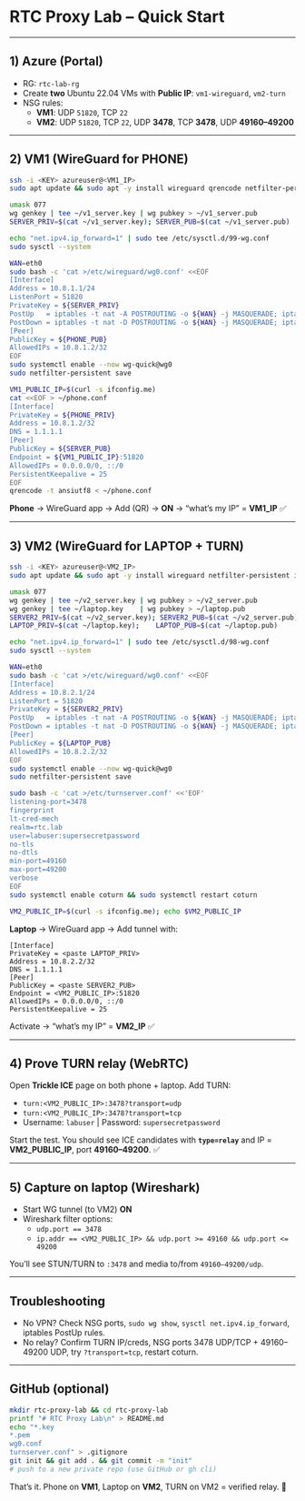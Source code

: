 # RTC Proxy Lab – Quick Start
---

## 1) Azure (Portal)
- RG: `rtc-lab-rg`
- Create **two** Ubuntu 22.04 VMs with **Public IP**: `vm1-wireguard`, `vm2-turn`
- NSG rules:
  - **VM1**: UDP `51820`, TCP `22`
  - **VM2**: UDP `51820`, TCP `22`, UDP **3478**, TCP **3478**, UDP **49160–49200**

---

## 2) VM1 (WireGuard for PHONE)
```bash
ssh -i <KEY> azureuser@<VM1_IP>
sudo apt update && sudo apt -y install wireguard qrencode netfilter-persistent iptables-persistent

umask 077
wg genkey | tee ~/v1_server.key | wg pubkey > ~/v1_server.pub
SERVER_PRIV=$(cat ~/v1_server.key); SERVER_PUB=$(cat ~/v1_server.pub)

echo "net.ipv4.ip_forward=1" | sudo tee /etc/sysctl.d/99-wg.conf
sudo sysctl --system

WAN=eth0
sudo bash -c 'cat >/etc/wireguard/wg0.conf' <<EOF
[Interface]
Address = 10.8.1.1/24
ListenPort = 51820
PrivateKey = ${SERVER_PRIV}
PostUp   = iptables -t nat -A POSTROUTING -o ${WAN} -j MASQUERADE; iptables -A FORWARD -i wg0 -o ${WAN} -j ACCEPT; iptables -A FORWARD -i ${WAN} -o wg0 -m state --state RELATED,ESTABLISHED -j ACCEPT
PostDown = iptables -t nat -D POSTROUTING -o ${WAN} -j MASQUERADE; iptables -D FORWARD -i wg0 -o ${WAN} -j ACCEPT; iptables -D FORWARD -i ${WAN} -m state --state RELATED,ESTABLISHED -j ACCEPT
[Peer]
PublicKey = ${PHONE_PUB}
AllowedIPs = 10.8.1.2/32
EOF
sudo systemctl enable --now wg-quick@wg0
sudo netfilter-persistent save

VM1_PUBLIC_IP=$(curl -s ifconfig.me)
cat <<EOF > ~/phone.conf
[Interface]
PrivateKey = ${PHONE_PRIV}
Address = 10.8.1.2/32
DNS = 1.1.1.1
[Peer]
PublicKey = ${SERVER_PUB}
Endpoint = ${VM1_PUBLIC_IP}:51820
AllowedIPs = 0.0.0.0/0, ::/0
PersistentKeepalive = 25
EOF
qrencode -t ansiutf8 < ~/phone.conf
```
**Phone** → WireGuard app → Add (QR) → **ON** → “what’s my IP” = **VM1_IP** ✅

---

## 3) VM2 (WireGuard for LAPTOP + TURN)
```bash
ssh -i <KEY> azureuser@<VM2_IP>
sudo apt update && sudo apt -y install wireguard netfilter-persistent iptables-persistent coturn

umask 077
wg genkey | tee ~/v2_server.key | wg pubkey > ~/v2_server.pub
wg genkey | tee ~/laptop.key    | wg pubkey > ~/laptop.pub
SERVER2_PRIV=$(cat ~/v2_server.key); SERVER2_PUB=$(cat ~/v2_server.pub)
LAPTOP_PRIV=$(cat ~/laptop.key);    LAPTOP_PUB=$(cat ~/laptop.pub)

echo "net.ipv4.ip_forward=1" | sudo tee /etc/sysctl.d/98-wg.conf
sudo sysctl --system

WAN=eth0
sudo bash -c 'cat >/etc/wireguard/wg0.conf' <<EOF
[Interface]
Address = 10.8.2.1/24
ListenPort = 51820
PrivateKey = ${SERVER2_PRIV}
PostUp   = iptables -t nat -A POSTROUTING -o ${WAN} -j MASQUERADE; iptables -A FORWARD -i wg0 -o ${WAN} -j ACCEPT; iptables -A FORWARD -i ${WAN} -m state --state RELATED,ESTABLISHED -j ACCEPT
PostDown = iptables -t nat -D POSTROUTING -o ${WAN} -j MASQUERADE; iptables -D FORWARD -i wg0 -o ${WAN} -j ACCEPT; iptables -D FORWARD -i ${WAN} -m state --state RELATED,ESTABLISHED -j ACCEPT
[Peer]
PublicKey = ${LAPTOP_PUB}
AllowedIPs = 10.8.2.2/32
EOF
sudo systemctl enable --now wg-quick@wg0
sudo netfilter-persistent save

sudo bash -c 'cat >/etc/turnserver.conf' <<'EOF'
listening-port=3478
fingerprint
lt-cred-mech
realm=rtc.lab
user=labuser:supersecretpassword
no-tls
no-dtls
min-port=49160
max-port=49200
verbose
EOF
sudo systemctl enable coturn && sudo systemctl restart coturn

VM2_PUBLIC_IP=$(curl -s ifconfig.me); echo $VM2_PUBLIC_IP
```
**Laptop** → WireGuard app → Add tunnel with:
```
[Interface]
PrivateKey = <paste LAPTOP_PRIV>
Address = 10.8.2.2/32
DNS = 1.1.1.1
[Peer]
PublicKey = <paste SERVER2_PUB>
Endpoint = <VM2_PUBLIC_IP>:51820
AllowedIPs = 0.0.0.0/0, ::/0
PersistentKeepalive = 25
```
Activate → “what’s my IP” = **VM2_IP** ✅

---

## 4) Prove TURN relay (WebRTC)
Open **Trickle ICE** page on both phone + laptop. Add TURN:
- `turn:<VM2_PUBLIC_IP>:3478?transport=udp`
- `turn:<VM2_PUBLIC_IP>:3478?transport=tcp`
- Username: `labuser`  |  Password: `supersecretpassword`

Start the test. You should see ICE candidates with **`type=relay`** and IP = **VM2_PUBLIC_IP**, port **49160–49200**. ✅

---

## 5) Capture on laptop (Wireshark)
- Start WG tunnel (to VM2) **ON**
- Wireshark filter options:
  - `udp.port == 3478`
  - `ip.addr == <VM2_PUBLIC_IP> && udp.port >= 49160 && udp.port <= 49200`

You’ll see STUN/TURN to `:3478` and media to/from `49160–49200/udp`.

---

## Troubleshooting 
- No VPN? Check NSG ports, `sudo wg show`, `sysctl net.ipv4.ip_forward`, iptables PostUp rules.
- No relay? Confirm TURN IP/creds, NSG ports 3478 UDP/TCP + 49160–49200 UDP, try `?transport=tcp`, restart coturn.

---

## GitHub (optional)
```bash
mkdir rtc-proxy-lab && cd rtc-proxy-lab
printf "# RTC Proxy Lab\n" > README.md
echo "*.key
*.pem
wg0.conf
turnserver.conf" > .gitignore
git init && git add . && git commit -m "init"
# push to a new private repo (use GitHub or gh cli)
```

That’s it. Phone on **VM1**, Laptop on **VM2**, TURN on VM2 = verified relay. 🚀
